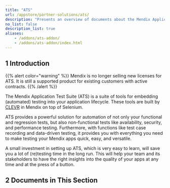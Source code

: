 ```yaml
---
title: "ATS"
url: /appstore/partner-solutions/ats/
description: "Presents an overview of documents about the Mendix Application Test Suite, which is built by CLEVR in Mendix on top of Selenium."
no_list: false
description_list: true
aliases:
    - /addons/ats-addon/
    - /addons/ats-addon/index.html
---
```


## 1 Introduction

{{% alert color="warning" %}}
Mendix is no longer selling new licenses for ATS. It is still a supported product for existing customers with active contracts.
{{% /alert %}}

The Mendix Application Test Suite (ATS) is a suite of tools for embedding (automated) testing into your application lifecycle. These tools are built by [CLEVR](https://www.clevr.com/) in Mendix on top of Selenium.

ATS provides a powerful solution for automation of not only your functional and regression tests, but also non-functional tests like availability, security, and performance testing. Furthermore, with functions like test case recording and data-driven testing, it provides you with everything you need to make testing your Mendix apps quick, easy, and versatile.

A small investment in setting up ATS, which is very easy to learn, will save you a lot of (re)testing time in the long run. This will help your team and its stakeholders to have the right insights into the quality of your apps at any time and at the press of a button.

## 2 Documents in This Section
